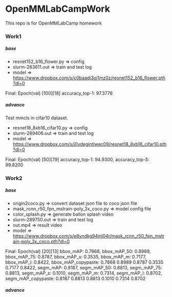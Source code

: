 # OpenMMLabCampWork
This repo is for OpenMMLabCamp homework

### Work1

##### base
- resnet152_b16_flower.py => config
- slurm-283611.out => train and test log
- model => https://www.dropbox.com/s/c0baadj3oi1mz0z/resnet152_b16_flower.pth?dl=0

Final: Epoch(val) [100][18]	accuracy_top-1: 97.3776

##### advance

Test mmcls in cifar10 dataset.

- resnet18_8xb16_cifar10.py => config
- slurm-289406.out => train and test log
- model => https://www.dropbox.com/s/j0vdegintlwec09/resnet18_8xb16_cifar10.pth?dl=0

Final: Epoch(val) [50][79]	accuracy_top-1: 94.9300, accuracy_top-5: 99.8200


### Work2

##### base

- origin2coco.py => convert dataset json file to coco json file
- mask_rcnn_r50_fpn_mstrain-poly_3x_coco.py => model config file
- color_splash.py => generate ballon splash video
- slurm-289750.out => train and test log
- out.mp4 => result video
- model => https://www.dropbox.com/s/e8yndkg94jnl04r/mask_rcnn_r50_fpn_mstrain-poly_3x_coco.pth?dl=0

Final: Epoch(val) [20][13]	bbox_mAP: 0.7868, bbox_mAP_50: 0.8989, bbox_mAP_75: 0.8787, bbox_mAP_s: 0.3535, bbox_mAP_m: 0.7177, bbox_mAP_l: 0.8422, bbox_mAP_copypaste: 0.7868 0.8989 0.8787 0.3535 0.7177 0.8422, segm_mAP: 0.8187, segm_mAP_50: 0.8813, segm_mAP_75: 0.8813, segm_mAP_s: 0.1010, segm_mAP_m: 0.7314, segm_mAP_l: 0.8702, segm_mAP_copypaste: 0.8187 0.8813 0.8813 0.1010 0.7314 0.8702

##### advance

